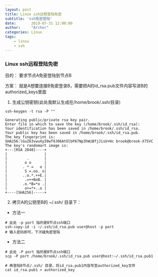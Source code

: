 ```yaml
---
layout: post
title: Linux ssh远程登陆免密
subtitle: 'ssh免密登陆'
date:       2019-07-31 12:00:00
author:     "Archer"
categories: Linux
tags:
    - linxu
    - ssh
---
```


### Linux ssh远程登陆免密

目的：
要求节点A免密登陆到节点B

方案：
就是A想要连接B免密登录B，需要把A的id_rsa.pub文件内容写进B的authorized_keys里面

1. 生成公钥密钥(此处我默认生成在/home/brook/.ssh/目录)

```text
ssh-keygen -t rsa -P ""
```

```text
Generating public/private rsa key pair.
Enter file in which to save the key (/home/brook/.ssh/id_rsa):
Your identification has been saved in /home/brook/.ssh/id_rsa.
Your public key has been saved in /home/brook/.ssh/id_rsa.pub.
The key fingerprint is:
SHA256:lGuZ63vwuXyI0wf9J06AtOlbPA7Np3hWzBfjJisU+Hc brook@brook-X75VC
The key's randomart image is:
+---[RSA 2048]----+
|                 |
|         .       |
|        o o      |
|       . * =   o |
|        S =.oo. o|
|       ..o.*.++E.|
|        .=++BoB. |
|       .o.*B=*o .|
|        o+=*+..o |
+----[SHA256]-----+
```

2. 拷贝A的公钥至B的 ~/.ssh/ 目录下：

- 方法一

```text
# 此处 -p port 指的是B节点ssh端口
ssh-copy-id -i ~/.ssh/id_rsa.pub user@host -p port
# 输入密码即可，下次磕免密登陆
```

- 方法二

```text
# 此处 -P port 指的是B节点ssh端口
scp -P port /home/brook/.ssh/id_rsa.pub user@host:~/.ssh/id_rsa.pub1

# 再登陆B节点/.ssh/ 目录，将id_rsa.pub1内容写至authorized_key文件
cat id_rsa.pub1 > authorized_key
```
